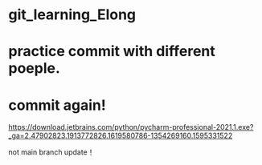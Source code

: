 # git_learning_Elong
# practice commit with different poeple.
# commit again!

https://download.jetbrains.com/python/pycharm-professional-2021.1.exe?_ga=2.47902823.1913772826.1619580786-1354269160.1595331522

not main branch update！
